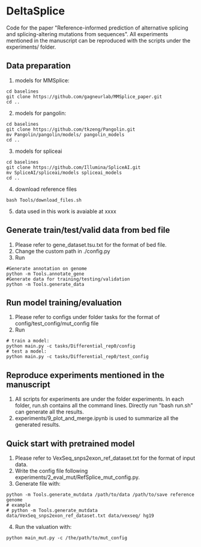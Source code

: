 # DeltaSplice
Code for the paper "Reference-informed prediction of alternative splicing and splicing-altering mutations from sequences". All experiments mentioned in the manuscript can be reproduced with the scripts under the experiments/ folder.

## Data preparation
1. models for MMSplice: 
>>>
    cd baselines
    git clone https://github.com/gagneurlab/MMSplice_paper.git
    cd ..
>>>
2. models for pangolin:
>>>
    cd baselines
    git clone https://github.com/tkzeng/Pangolin.git
    mv Pangolin/pangolin/models/ pangolin_models
    cd ..
>>>
3. models for spliceai
>>>
    cd baselines
    git clone https://github.com/Illumina/SpliceAI.git
    mv SpliceAI/spliceai/models spliceai_models
    cd ..
>>>
4. download reference files
>>>
    bash Tools/download_files.sh
>>>
5. data used in this work is avaiable at xxxx

## Generate train/test/valid data from bed file
1. Please refer to gene_dataset.tsu.txt for the format of bed file.
2. Change the custom path in ./config.py
3. Run
>>>
    #Generate annotation on genome
    python -m Tools.annotate_gene
    #Generate data for training/testing/validation
    python -m Tools.generate_data
>>>

## Run model training/evaluation
1. Please refer to configs under folder tasks for the format of config/test_config/mut_config file
2. Run
>>>
    # train a model: 
    python main.py -c tasks/Differential_rep0/config
    # test a model: 
    python main.py -c tasks/Differential_rep0/test_config
>>>

## Reproduce experiments mentioned in the manuscript
1. All scripts for experiments are under the folder experiments. In each folder, run.sh contains all the command lines. Directly run "bash run.sh" can generate all the results.
2. experiments/9_plot_and_merge.ipynb is used to summarize all the generated results.

## Quick start with pretrained model
1. Please refer to VexSeq_snps2exon_ref_dataset.txt for the format of input data.
2. Write the config file following experiments/2_eval_mut/RefSplice_mut_config.py.
3. Generate file with:
>>>
    python -m Tools.generate_mutdata /path/to/data /path/to/save reference genome
    # example
    # python -m Tools.generate_mutdata data/VexSeq_snps2exon_ref_dataset.txt data/vexseq/ hg19 
>>>
4. Run the valuation with:
>>>
    python main_mut.py -c /the/path/to/mut_config
>>>
